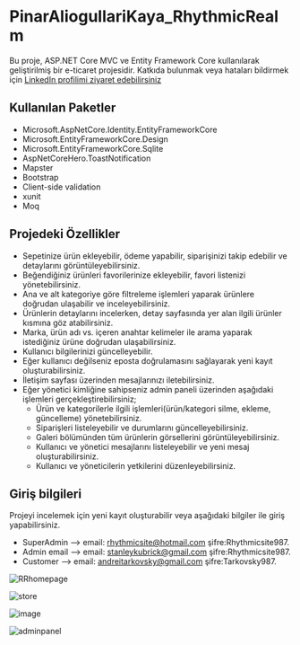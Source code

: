 # PinarAliogullariKaya_RhythmicRealm

Bu proje, ASP.NET Core MVC ve Entity Framework Core kullanılarak geliştirilmiş bir e-ticaret projesidir. 
Katkıda bulunmak veya hataları bildirmek için [LinkedIn profilimi ziyaret edebilirsiniz](https://www.linkedin.com/in/p%C4%B1nar-alio%C4%9Fullar%C4%B1-a26884146/)

## Kullanılan Paketler
- Microsoft.AspNetCore.Identity.EntityFrameworkCore
- Microsoft.EntityFrameworkCore.Design
- Microsoft.EntityFrameworkCore.Sqlite
- AspNetCoreHero.ToastNotification
- Mapster
- Bootstrap
- Client-side validation
- xunit
- Moq

## Projedeki Özellikler
- Sepetinize ürün ekleyebilir, ödeme yapabilir, siparişinizi takip edebilir ve detaylarını görüntüleyebilirsiniz.
- Beğendiğiniz ürünleri favorilerinize ekleyebilir, favori listenizi yönetebilirsiniz.
- Ana ve alt kategoriye göre filtreleme işlemleri yaparak ürünlere doğrudan ulaşabilir ve inceleyebilirsiniz.
- Ürünlerin detaylarını incelerken, detay sayfasında yer alan ilgili ürünler kısmına göz atabilirsiniz.
- Marka, ürün adı vs. içeren anahtar kelimeler ile arama yaparak istediğiniz ürüne doğrudan ulaşabilirsiniz.
- Kullanıcı bilgilerinizi güncelleyebilir.
- Eğer kullanıcı değilseniz eposta doğrulamasını sağlayarak yeni kayıt oluşturabilirsiniz.
- İletişim sayfası üzerinden mesajlarınızı iletebilirsiniz.
- Eğer yönetici kimliğine sahipseniz admin paneli üzerinden aşağıdaki işlemleri gerçekleştirebilirsiniz; 
   * Ürün ve kategorilerle ilgili işlemleri(ürün/kategori silme, ekleme, güncelleme) yönetebilirsiniz.
   * Siparişleri listeleyebilir ve durumlarını güncelleyebilirsiniz.
   * Galeri bölümünden tüm ürünlerin görsellerini görüntüleyebilirsiniz.
   * Kullanıcı ve yönetici mesajlarını listeleyebilir ve yeni mesaj oluşturabilirsiniz.
   * Kullanıcı ve yöneticilerin yetkilerini düzenleyebilirsiniz.

## Giriş bilgileri
 Projeyi incelemek için yeni kayıt oluşturabilir veya aşağıdaki bilgiler ile giriş yapabilirsiniz.

- SuperAdmin  --> email: rhythmicsite@hotmail.com   şifre:Rhythmicsite987.
- Admin email --> email: stanleykubrick@gmail.com   şifre:Rhythmicsite987.
- Customer    --> email: andreitarkovsky@gmail.com  şifre:Tarkovsky987.



![RRhomepage](https://github.com/pinaraliogullari/PinarAliogullari_RhythmicRealm/assets/112780885/d27aba89-3736-40aa-8188-cf480e5f93a7)

![store](https://github.com/pinaraliogullari/PinarAliogullari_RhythmicRealm/assets/112780885/acf7476b-22ca-4f59-892a-86c94ffdff4c)

![image](https://github.com/pinaraliogullari/PinarAliogullari_RhythmicRealm/assets/112780885/c3df6ab1-9e38-415d-9d8f-61884e8495b1)

![adminpanel](https://github.com/pinaraliogullari/PinarAliogullari_RhythmicRealm/assets/112780885/85dcf2ab-e413-4b6b-a315-e211ca5a4f2d)
